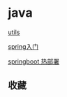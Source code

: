 # java

[utils](./utils)

[spring入门](https://segmentfault.com/a/1190000008396882)

[springboot 热部署](./hotdeploy)


## 收藏


